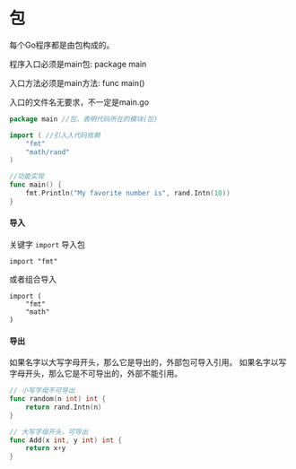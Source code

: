 # 包

每个Go程序都是由包构成的。

程序入口必须是main包: package main

入口方法必须是main方法: func main()

入口的文件名无要求，不一定是main.go

```go
package main //包，表明代码所在的模块(包)

import ( //引⼊入代码依赖
	"fmt"
	"math/rand"
)

//功能实现
func main() {
	fmt.Println("My favorite number is", rand.Intn(10))
}
```

#### 导入

关键字 `import` 导入包

```
import "fmt"
```
或者组合导入
```
import (
	"fmt"
	"math"
)
```
#### 导出

如果名字以大写字母开头，那么它是导出的，外部包可导入引用。
如果名字以写字母开头，那么它是不可导出的，外部不能引用。

```go
// 小写字母不可导出
func random(n int) int {
	return rand.Intn(n)
}

// 大写字母开头，可导出
func Add(x int, y int) int {
	return x+y
}
```
